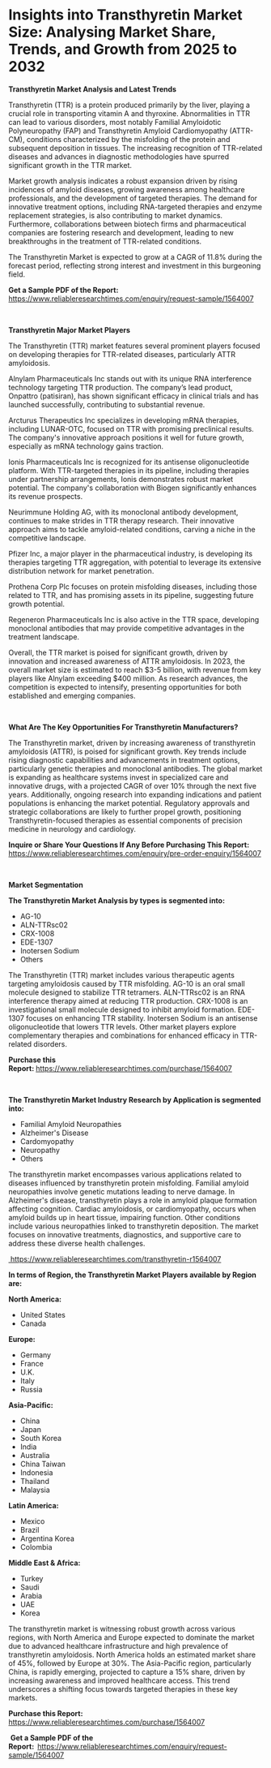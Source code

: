 <p><h1>Insights into Transthyretin Market Size: Analysing Market Share, Trends, and Growth from 2025 to 2032</h1></p><p><strong>Transthyretin Market Analysis and Latest Trends</strong></p>
<p><p>Transthyretin (TTR) is a protein produced primarily by the liver, playing a crucial role in transporting vitamin A and thyroxine. Abnormalities in TTR can lead to various disorders, most notably Familial Amyloidotic Polyneuropathy (FAP) and Transthyretin Amyloid Cardiomyopathy (ATTR-CM), conditions characterized by the misfolding of the protein and subsequent deposition in tissues. The increasing recognition of TTR-related diseases and advances in diagnostic methodologies have spurred significant growth in the TTR market.</p><p>Market growth analysis indicates a robust expansion driven by rising incidences of amyloid diseases, growing awareness among healthcare professionals, and the development of targeted therapies. The demand for innovative treatment options, including RNA-targeted therapies and enzyme replacement strategies, is also contributing to market dynamics. Furthermore, collaborations between biotech firms and pharmaceutical companies are fostering research and development, leading to new breakthroughs in the treatment of TTR-related conditions. </p><p>The Transthyretin Market is expected to grow at a CAGR of 11.8% during the forecast period, reflecting strong interest and investment in this burgeoning field. </p></p>
<p><strong>Get a Sample PDF of the Report:&nbsp;</strong> <a href="https://www.reliableresearchtimes.com/enquiry/request-sample/1564007?utm_campaign=3043&utm_medium=2&utm_source=Github&utm_content=ia&utm_term=19042025&utm_id=transthyretin">https://www.reliableresearchtimes.com/enquiry/request-sample/1564007</a></p>
<p>&nbsp;</p>
<p><strong>Transthyretin Major Market Players</strong></p>
<p><p>The Transthyretin (TTR) market features several prominent players focused on developing therapies for TTR-related diseases, particularly ATTR amyloidosis. </p><p>Alnylam Pharmaceuticals Inc stands out with its unique RNA interference technology targeting TTR production. The company’s lead product, Onpattro (patisiran), has shown significant efficacy in clinical trials and has launched successfully, contributing to substantial revenue.</p><p>Arcturus Therapeutics Inc specializes in developing mRNA therapies, including LUNAR-OTC, focused on TTR with promising preclinical results. The company's innovative approach positions it well for future growth, especially as mRNA technology gains traction.</p><p>Ionis Pharmaceuticals Inc is recognized for its antisense oligonucleotide platform. With TTR-targeted therapies in its pipeline, including therapies under partnership arrangements, Ionis demonstrates robust market potential. The company's collaboration with Biogen significantly enhances its revenue prospects.</p><p>Neurimmune Holding AG, with its monoclonal antibody development, continues to make strides in TTR therapy research. Their innovative approach aims to tackle amyloid-related conditions, carving a niche in the competitive landscape.</p><p>Pfizer Inc, a major player in the pharmaceutical industry, is developing its therapies targeting TTR aggregation, with potential to leverage its extensive distribution network for market penetration.</p><p>Prothena Corp Plc focuses on protein misfolding diseases, including those related to TTR, and has promising assets in its pipeline, suggesting future growth potential.</p><p>Regeneron Pharmaceuticals Inc is also active in the TTR space, developing monoclonal antibodies that may provide competitive advantages in the treatment landscape.</p><p>Overall, the TTR market is poised for significant growth, driven by innovation and increased awareness of ATTR amyloidosis. In 2023, the overall market size is estimated to reach $3-5 billion, with revenue from key players like Alnylam exceeding $400 million. As research advances, the competition is expected to intensify, presenting opportunities for both established and emerging companies.</p></p>
<p>&nbsp;</p>
<p><strong>What Are The Key Opportunities For Transthyretin Manufacturers?</strong></p>
<p><p>The Transthyretin market, driven by increasing awareness of transthyretin amyloidosis (ATTR), is poised for significant growth. Key trends include rising diagnostic capabilities and advancements in treatment options, particularly genetic therapies and monoclonal antibodies. The global market is expanding as healthcare systems invest in specialized care and innovative drugs, with a projected CAGR of over 10% through the next five years. Additionally, ongoing research into expanding indications and patient populations is enhancing the market potential. Regulatory approvals and strategic collaborations are likely to further propel growth, positioning Transthyretin-focused therapies as essential components of precision medicine in neurology and cardiology.</p></p>
<p><strong>Inquire or Share Your Questions If Any Before Purchasing This Report:</strong> <a href="https://www.reliableresearchtimes.com/enquiry/pre-order-enquiry/1564007?utm_campaign=3043&utm_medium=2&utm_source=Github&utm_content=ia&utm_term=19042025&utm_id=transthyretin">https://www.reliableresearchtimes.com/enquiry/pre-order-enquiry/1564007</a></p>
<p>&nbsp;</p>
<p><strong>Market Segmentation</strong></p>
<p><strong>The Transthyretin Market Analysis by types is segmented into:</strong></p>
<p><ul><li>AG-10</li><li>ALN-TTRsc02</li><li>CRX-1008</li><li>EDE-1307</li><li>Inotersen Sodium</li><li>Others</li></ul></p>
<p><p>The Transthyretin (TTR) market includes various therapeutic agents targeting amyloidosis caused by TTR misfolding. AG-10 is an oral small molecule designed to stabilize TTR tetramers. ALN-TTRsc02 is an RNA interference therapy aimed at reducing TTR production. CRX-1008 is an investigational small molecule designed to inhibit amyloid formation. EDE-1307 focuses on enhancing TTR stability. Inotersen Sodium is an antisense oligonucleotide that lowers TTR levels. Other market players explore complementary therapies and combinations for enhanced efficacy in TTR-related disorders.</p></p>
<p><strong>Purchase this Report:&nbsp;</strong><a href="https://www.reliableresearchtimes.com/purchase/1564007?utm_campaign=3043&utm_medium=2&utm_source=Github&utm_content=ia&utm_term=19042025&utm_id=transthyretin">https://www.reliableresearchtimes.com/purchase/1564007</a></p>
<p>&nbsp;</p>
<p><strong>The Transthyretin Market Industry Research by Application is segmented into:</strong></p>
<p><ul><li>Familial Amyloid Neuropathies</li><li>Alzheimer's Disease</li><li>Cardomyopathy</li><li>Neuropathy</li><li>Others</li></ul></p>
<p><p>The transthyretin market encompasses various applications related to diseases influenced by transthyretin protein misfolding. Familial amyloid neuropathies involve genetic mutations leading to nerve damage. In Alzheimer's disease, transthyretin plays a role in amyloid plaque formation affecting cognition. Cardiac amyloidosis, or cardiomyopathy, occurs when amyloid builds up in heart tissue, impairing function. Other conditions include various neuropathies linked to transthyretin deposition. The market focuses on innovative treatments, diagnostics, and supportive care to address these diverse health challenges.</p></p>
<p><a href="https://www.reliableresearchtimes.com/transthyretin-r1564007?utm_campaign=3043&utm_medium=2&utm_source=Github&utm_content=ia&utm_term=19042025&utm_id=transthyretin">&nbsp;https://www.reliableresearchtimes.com/transthyretin-r1564007</a></p>
<p><strong>In terms of Region, the Transthyretin Market Players available by Region are:</strong></p>
<p>
    <p> <strong> North America: </strong>
        <ul>
            <li>United States</li>
            <li>Canada</li>
        </ul>
        </p> 
    <p> <strong> Europe: </strong>
        <ul>
            <li>Germany</li>
            <li>France</li>
            <li>U.K.</li>
            <li>Italy</li>
            <li>Russia</li>
        </ul>
        </p> 
    <p> <strong> Asia-Pacific: </strong>
        <ul>
            <li>China</li>
            <li>Japan</li>
            <li>South Korea</li>
            <li>India</li>
            <li>Australia</li>
            <li>China Taiwan</li>
            <li>Indonesia</li>
            <li>Thailand</li>
            <li>Malaysia</li>
        </ul>
        </p> 
    <p> <strong> Latin America: </strong>
        <ul>
            <li>Mexico</li>
            <li>Brazil</li>
            <li>Argentina Korea</li>
            <li>Colombia</li>
        </ul>
        </p> 
    <p> <strong> Middle East & Africa: </strong>
        <ul>
            <li>Turkey</li>
            <li>Saudi</li>
            <li>Arabia</li>
            <li>UAE</li>
            <li>Korea</li>
        </ul>
    </p>
    </p>
<p><p>The transthyretin market is witnessing robust growth across various regions, with North America and Europe expected to dominate the market due to advanced healthcare infrastructure and high prevalence of transthyretin amyloidosis. North America holds an estimated market share of 45%, followed by Europe at 30%. The Asia-Pacific region, particularly China, is rapidly emerging, projected to capture a 15% share, driven by increasing awareness and improved healthcare access. This trend underscores a shifting focus towards targeted therapies in these key markets.</p></p>
<p><strong>Purchase this Report: </strong><a href="https://www.reliableresearchtimes.com/purchase/1564007?utm_campaign=3043&utm_medium=2&utm_source=Github&utm_content=ia&utm_term=19042025&utm_id=transthyretin">https://www.reliableresearchtimes.com/purchase/1564007</a></p>
<p>&nbsp;<strong>Get a Sample PDF of the Report:&nbsp;&nbsp;</strong><a href="https://www.reliableresearchtimes.com/enquiry/request-sample/1564007?utm_campaign=3043&utm_medium=2&utm_source=Github&utm_content=ia&utm_term=19042025&utm_id=transthyretin">https://www.reliableresearchtimes.com/enquiry/request-sample/1564007</a></p>
<p><strong></strong></p>
<p><p></p><p></p><p></p></p>